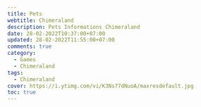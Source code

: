 ```yaml
---
title: Pets
webtitle: Chimeraland
description: Pets Informations Chimeraland
date: 28-02-2022T10:37:00+07:00
updated: 28-02-2022T11:55:00+07:00
comments: true
category:
  - Games
  - Chimeraland
tags:
  - Chimeraland
cover: https://i.ytimg.com/vi/K3Ns77dNuoA/maxresdefault.jpg
toc: true
---
```


<!-- include Pets/table.html -->